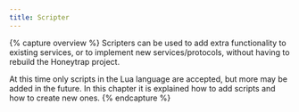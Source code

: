 ```yaml
---
title: Scripter
---
```


{% capture overview %}
Scripters can be used to add extra functionality to existing services, or to implement 
new services/protocols, without having to rebuild the Honeytrap project.

At this time only scripts in the Lua language are accepted, but more may be added in the future. 
In this chapter it is explained how to add scripts and how to create new ones.
{% endcapture %}
